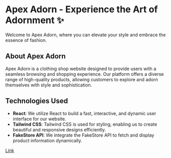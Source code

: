 # Apex Adorn - Experience the Art of Adornment ✨<br/>

Welcome to Apex Adorn, where you can elevate your style and embrace the essence of fashion.

## About Apex Adorn

Apex Adorn is a clothing shop website designed to provide users with a seamless browsing and shopping experience. Our platform offers a diverse range of high-quality products, allowing customers to explore and adorn themselves with style and sophistication.


## Technologies Used
-  **React**: We utilize React to build a fast, interactive, and dynamic user interface for our website.<br/>
-  **Tailwind CSS**: Tailwind CSS is used for styling, enabling us to create beautiful and responsive designs efficiently.<br/>
-  **FakeStore API**: We integrate the FakeStore API to fetch and display product information dynamically.<br/>

[Link](https://apexadorn.netlify.app/)
